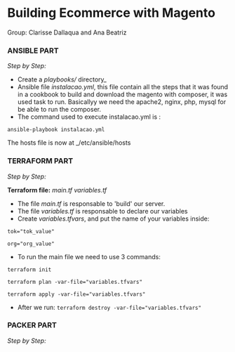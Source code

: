 # Building Ecommerce with Magento 
Group: Clarisse Dallaqua and Ana Beatriz

### **ANSIBLE PART**

*Step by Step:*
- Create a *playbooks/* directory_
- Ansible file *instalacao.yml*, this file contain all the steps that it was found in a cookbook to build and download the magento with composer, it was used task to run. Basicallyy we need the apache2, nginx, php, mysql for be able to run the composer.
- The command used to execute instalacao.yml is : 
```
ansible-playbook instalacao.yml
```
The hosts file is now at _/etc/ansible/hosts 

### **TERRAFORM PART**

*Step by Step:* 

**Terraform file:**  _main.tf_ _variables.tf_
- The file *main.tf* is responsable to 'build' our server.
- The file *variables.tf* is responsable to declare our variables
- Create _variables.tfvars_, and put the name of your variables inside:
```
tok="tok_value"

org="org_value"
```
- To run the main file we need to use 3 commands:

```terraform init``` 

 ```terraform plan -var-file="variables.tfvars"```

 ```terraform apply -var-file="variables.tfvars"```

- After we run:
 ```terraform destroy -var-file="variables.tfvars"```

### **PACKER PART**
*Step by Step:*
